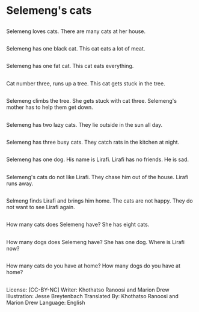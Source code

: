 # Selemeng's cats

##
Selemeng loves cats.
There are many cats
at her house.

##
Selemeng has one
black cat.
This cat eats
a lot of meat.

##
Selemeng has one
fat cat.
This cat eats
everything.

##
Cat number three,
runs up a tree.
This cat gets stuck
in the tree.

##
Selemeng climbs
the tree.
She gets stuck
with cat three.
Selemeng's mother
has to help
them get down.

##
Selemeng has two
lazy cats.
They lie outside
in the sun
all day.

##
Selemeng has three
busy cats.
They catch rats
in the kitchen
at night.

##
Selemeng has
one dog.
His name is
Lirafi.
Lirafi has
no friends.
He is sad.

##
Selemeng's cats
do not like
Lirafi.
They chase him
out of the house.
Lirafi runs away.

##
Selmeng finds Lirafi
and brings him
home.
The cats are not
happy.
They do not
want to see
Lirafi again.

##
How many cats
does Selemeng
have?
She has eight
cats.

##
How many dogs
does Selemeng
have?
She has one dog.
Where is Lirafi
now?

##
How many cats
do you have
at home?
How many dogs
do you have
at home?

##
License: [CC-BY-NC]
Writer: Khothatso Ranoosi and Marion Drew
Illustration: Jesse Breytenbach
Translated By: Khothatso Ranoosi and Marion Drew
Language: English
